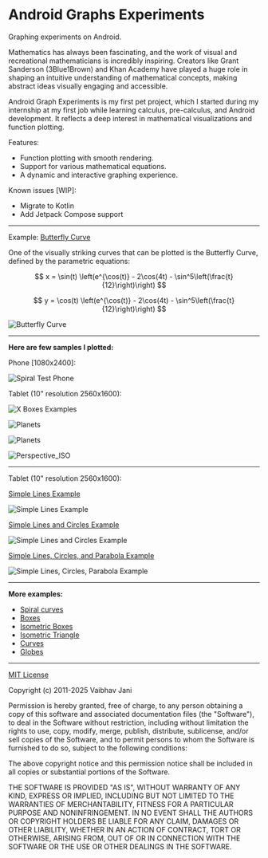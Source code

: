 Android Graphs Experiments
==========================

Graphing experiments on Android.

Mathematics has always been fascinating, and the work of visual and recreational mathematicians is
incredibly inspiring. Creators like Grant Sanderson (3Blue1Brown) and Khan Academy have played a
huge role in shaping an intuitive understanding of mathematical concepts, making abstract ideas
visually engaging and accessible.

Android Graph Experiments is my first pet project, which I started during my internship at my first
job while learning calculus, pre-calculus, and Android development. It reflects a deep interest in
mathematical visualizations and function plotting.

Features:

- Function plotting with smooth rendering.
- Support for various mathematical equations.
- A dynamic and interactive graphing experience.

Known issues [WIP]:

- Migrate to Kotlin
- Add Jetpack Compose support

---

Example: [Butterfly Curve](app/src/main/java/com/ai/engg/curves/x/y/examples/drawings/ButterflyCurve.kt)

One of the visually striking curves that can be plotted is the Butterfly Curve, defined by the
parametric equations:

$$
x = \sin(t) \left(e^{\cos(t)} - 2\cos(4t) - \sin^5\left(\frac{t}{12}\right)\right)
$$

$$
y = \cos(t) \left(e^{\cos(t)} - 2\cos(4t) - \sin^5\left(\frac{t}{12}\right)\right)
$$

![Butterfly Curve](examples/images/Butterfly_Curve_Screenshot_20250310_163133.png)

---

**Here are few samples I plotted:**

Phone [1080x2400]:

![Spiral Test Phone](examples/images/SpiralTest_Phone_Screenshot_20250305_182944.png)

Tablet (10" resolution 2560x1600):

![X Boxes Examples](examples/images/GreenRedCrossBox_Screenshot_20250306_161700.png)

![Planets](examples/images/ColorPlanets_Screenshot_20250311_201154.png)

![Planets](examples/images/EightColoredBoxes_Screenshot_20250311_182145.png)

![Perspective_ISO](examples/images/Perspective_ISO.png)

---

Tablet (10" resolution 2560x1600):

[Simple Lines Example](app/src/main/java/com/ai/engg/curves/x/y/examples/drawings/LinesCirclesCurves.kt)

![Simple Lines Example](examples/images/JustLines_Screenshot_20250310_133938.png)

[Simple Lines and Circles Example](app/src/main/java/com/ai/engg/curves/x/y/examples/drawings/LinesCirclesCurves.kt)

![Simple Lines and Circles Example](examples/images/LinesAndCircles_Screenshot_20250310_141325.png)

[Simple Lines, Circles, and Parabola Example](app/src/main/java/com/ai/engg/curves/x/y/examples/drawings/LinesCirclesCurves.kt)

![Simple Lines, Circles, Parabola Example](examples/images/LinesCirclesParabolas_Screenshot_20250310_141732.png)

---

**More examples:**

- [Spiral curves](/examples/md/SPIRAL_EXAMPLES.md)
- [Boxes](/examples/md/BOX_EXAMPLES.md)
- [Isometric Boxes](/examples/md/ISOMETRIC_BOXES.md)
- [Isometric Triangle](/examples/md/ISOMETRIC_TRIANGLES.md)
- [Curves](/examples/md/CURVE_EXAMPLES.md)
- [Globes](/examples/md/GLOBE_EXAMPLES.md)

---

[MIT License](/LICENSE.md)

Copyright (c) 2011-2025 Vaibhav Jani

Permission is hereby granted, free of charge, to any person obtaining a copy of this software and
associated documentation files (the "Software"), to deal in the Software without restriction,
including without limitation the rights to use, copy, modify, merge, publish, distribute,
sublicense, and/or sell copies of the Software, and to permit persons to whom the Software is
furnished to do so, subject to the following conditions:

The above copyright notice and this permission notice shall be included in all copies or substantial
portions of the Software.

THE SOFTWARE IS PROVIDED "AS IS", WITHOUT WARRANTY OF ANY KIND, EXPRESS OR IMPLIED, INCLUDING BUT
NOT LIMITED TO THE WARRANTIES OF MERCHANTABILITY, FITNESS FOR A PARTICULAR PURPOSE AND
NONINFRINGEMENT. IN NO EVENT SHALL THE AUTHORS OR COPYRIGHT HOLDERS BE LIABLE FOR ANY CLAIM, DAMAGES
OR OTHER LIABILITY, WHETHER IN AN ACTION OF CONTRACT, TORT OR OTHERWISE, ARISING FROM, OUT OF OR IN
CONNECTION WITH THE SOFTWARE OR THE USE OR OTHER DEALINGS IN THE SOFTWARE.




